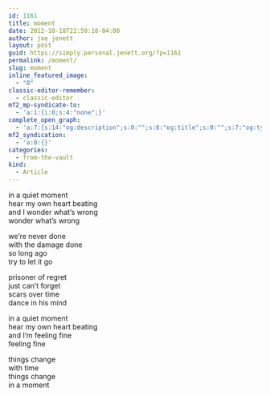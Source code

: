 ```yaml
---
id: 1161
title: moment
date: 2012-10-18T22:59:18-04:00
author: joe jenett
layout: post
guid: https://simply.personal.jenett.org/?p=1161
permalink: /moment/
slug: moment
inline_featured_image:
  - "0"
classic-editor-remember:
  - classic-editor
mf2_mp-syndicate-to:
  - 'a:1:{i:0;s:4:"none";}'
complete_open_graph:
  - 'a:7:{s:14:"og:description";s:0:"";s:8:"og:title";s:0:"";s:7:"og:type";s:0:"";s:12:"twitter:card";s:7:"summary";s:15:"twitter:creator";s:0:"";s:19:"twitter:description";s:0:"";s:8:"og:image";s:0:"";}'
mf2_syndication:
  - 'a:0:{}'
categories:
  - from-the-vault
kind:
  - Article
---
```

in a quiet moment  
hear my own heart beating  
and I wonder what’s wrong  
wonder what’s wrong 

we’re never done  
with the damage done  
so long ago  
try to let it go 

prisoner of regret  
just can’t forget  
scars over time  
dance in his mind 

in a quiet moment  
hear my own heart beating  
and I’m feeling fine  
feeling fine 

things change  
with time  
things change  
in a moment